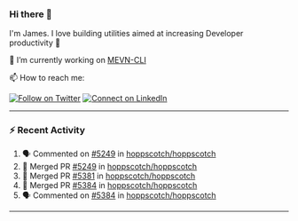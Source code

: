 ### Hi there 👋

I'm James. I love building utilities aimed at increasing Developer productivity :raised_hands: 

🔭 I’m currently working on [MEVN-CLI](https://github.com/madlabsinc/mevn-cli)

📫 How to reach me:

[![Follow on Twitter](https://img.shields.io/badge/--twitter?label=Twitter&logo=Twitter&style=social)](https://twitter.com/james_madhacks) [![Connect on LinkedIn](https://img.shields.io/badge/--linkedin?label=LinkedIn&logo=LinkedIn&style=social)](https://www.linkedin.com/in/jamesgeorge007)

---

### :zap: Recent Activity

<!--START_SECTION:activity-->
1. 🗣 Commented on [#5249](https://github.com/hoppscotch/hoppscotch/pull/5249#issuecomment-3319094286) in [hoppscotch/hoppscotch](https://github.com/hoppscotch/hoppscotch)
2. 🎉 Merged PR [#5249](https://github.com/hoppscotch/hoppscotch/pull/5249) in [hoppscotch/hoppscotch](https://github.com/hoppscotch/hoppscotch)
3. 🎉 Merged PR [#5381](https://github.com/hoppscotch/hoppscotch/pull/5381) in [hoppscotch/hoppscotch](https://github.com/hoppscotch/hoppscotch)
4. 🎉 Merged PR [#5384](https://github.com/hoppscotch/hoppscotch/pull/5384) in [hoppscotch/hoppscotch](https://github.com/hoppscotch/hoppscotch)
5. 🗣 Commented on [#5384](https://github.com/hoppscotch/hoppscotch/pull/5384#issuecomment-3306300630) in [hoppscotch/hoppscotch](https://github.com/hoppscotch/hoppscotch)
<!--END_SECTION:activity-->

---

<!--
**jamesgeorge007/jamesgeorge007** is a ✨ _special_ ✨ repository because its `README.md` (this file) appears on your GitHub profile.

Here are some ideas to get you started:

- 🌱 I’m currently learning ...
- 👯 I’m looking to collaborate on ...
- 🤔 I’m looking for help with ...
- 💬 Ask me about ...
- 😄 Pronouns: ...
- ⚡ Fun fact: ...
-->
